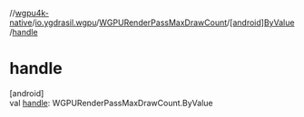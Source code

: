 //[wgpu4k-native](../../../../index.md)/[io.ygdrasil.wgpu](../../index.md)/[WGPURenderPassMaxDrawCount](../index.md)/[[android]ByValue](index.md)/[handle](handle.md)

# handle

[android]\
val [handle](handle.md): WGPURenderPassMaxDrawCount.ByValue